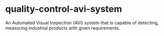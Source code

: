 # quality-control-avi-system
An Automated Visual Inspection (AVI) system that is capable of detecting, measuring industrial products with given requirements.

